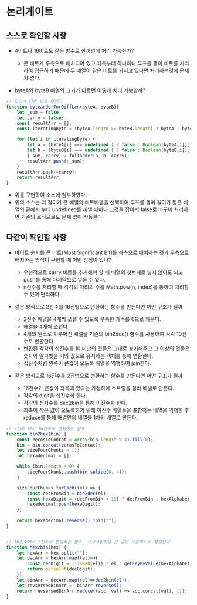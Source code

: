# 논리게이트

## 스스로 확인할 사항
- 4비트나 16비트도 같은 함수로 한꺼번에 처리 가능한가?
	- 큰 비트가 우측으로 배치되어 있고 좌측부터 하나하나 루프를 돌아 비트를 처리하여 접근하기 때문에 두 배열이 같은 비트를 가지고 있다면 처리하는것에 문제가 없다.

- byteA와 byteB 배열의 크기가 다르면 어떻게 처리 가능할까?
```js
// 길이가 다른 비트 덧셈기
function byteadderForDiffLen(byteA, byteB){
    let _sum = false;
    let carry = false;
    const resultArr = [];
    const iteratingByte = (byteA.length >= byteB.length) ? byteA : byteB;

    for (let i in iteratingByte) {
        let a = (byteA[i] === undefined ) ? false : Boolean(byteA[i]);
        let b = (byteB[i] === undefined ) ? false : Boolean(byteB[i]);
        [_sum, carry] = fulladder(a, b, carry);
        resultArr.push(+_sum);
    }
    resultArr.push(+carry);
    return resultArr;
}
```
- 위를 구현하여 소스에 첨부하였다.
- 위의 소스는 더 길이가 큰 배열의 비트배열을 선택하여 루프를 돌며 길이가 짧은 배열의 끝에서 부터 undefined를 꺼낼 때마다 그것을 잡아서 false로 바꾸어 처리하면 기존의 로직으로도 문제 없이 작동한다.

## 다같이 확인할 사항
- 바이트 순서를 큰 비트(Most Significant Bit)를 좌측으로 배치하는 것과 우측으로 배치하는 방식이 구현할 때 어떤 장점이 있나?
	- 우선적으로 carry 비트를 추가해야 할 때 배열의 첫번째로 넣지 않아도 되고 push를 통해 마지막으로 넣을 수 있다.
	- n진수를 처리할 때 각각의 자리의 수를 Math.pow(n, index)를 통하여 처리할 수 있어 편리하다.

- 같은 방식으로 2진수를 16진법으로 변환하는 함수를 만든다면 어떤 구조가 될까
	- 2진수 배열을 4개씩 쪼갤 수 있도록 부족한 개수를 0으로 채운다.
	- 배열을 4개씩 쪼갠다
	- 4개의 원소로 이루어진 배열을 기존의 bin2dec() 함수를 사용하여 각각 10진수로 변환한다.
	- 변환된 각각의 십진수를 10 미만의 것들은 그대로 표기해주고 그 이상의 것들은 숫자와 알파벳을 키와 값으로 유지하는 객체를 통해 변환한다.
	- 십진수처럼 왼쪽이 큰값이 오도록 배열을 역행하여 join한다.
- 같은 방식으로 16진수를 2진법으로 변환하는 함수를 만든다면 어떤 구조가 될까
	- 16진수가 큰값이 좌측에 있다는 가정하에 스트링을 잘라 배열로 만든다.
	- 각각의 digit을 십진수화 한다.
	- 각각의 십지수를 dec2bin을 통해 이진수화 한다.
	- 좌측이 작은 값이 오도록하기 위해 이진수 배열들을 포함하는 배열을 역행한 후 reduce를 통해 배열안의 배열을 1차원 배열로 만든다.
	
```js
// 2진수 에서 16진수로 변환하는 함수
function bin2hex(bin) {
    const zerosToConcat = Array(bin.length % 4).fill(0);
    bin = bin.concat(zerosToConcat);
    let sizeFourChunks = [];
    let hexadecimal = [];

    while (bin.length > 0) {
        sizeFourChunks.push(bin.splice(0, 4));
    }

    sizeFourChunks.forEach((el) => {
        const decFromBin = bin2dec(el);
        const hexaDigit = (decFromBin < 10) ? decFromBin : hexAlphabet[decFromBin];
        hexadecimal.push(hexaDigit);
    });
    
    return hexadecimal.reverse().join("");
}


// 16진수에서 2진수로 변환하는 함수. 요구사항처럼 큰 값이 오른쪽으로 정렬된다.
function hex2bin(hex) {
    let hexArr = hex.split("");
    let decArr = hexArr.map((el)=>{
        const decDigit = (!isNaN(el)) ? el : getKeyByValue(hexAlphabet, el);
        return parseInt(decDigit);
    });
    let binArr = decArr.map((el)=>dec2bin(el));
    let revsersedBinArr =  binArr.reverse();
    return revsersedBinArr.reduce((acc, val) => acc.concat(val), []);
}
```


